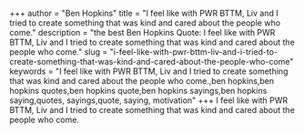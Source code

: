 +++
author = "Ben Hopkins"
title = "I feel like with PWR BTTM, Liv and I tried to create something that was kind and cared about the people who come."
description = "the best Ben Hopkins Quote: I feel like with PWR BTTM, Liv and I tried to create something that was kind and cared about the people who come."
slug = "i-feel-like-with-pwr-bttm-liv-and-i-tried-to-create-something-that-was-kind-and-cared-about-the-people-who-come"
keywords = "I feel like with PWR BTTM, Liv and I tried to create something that was kind and cared about the people who come.,ben hopkins,ben hopkins quotes,ben hopkins quote,ben hopkins sayings,ben hopkins saying,quotes, sayings,quote, saying, motivation"
+++
I feel like with PWR BTTM, Liv and I tried to create something that was kind and cared about the people who come.
